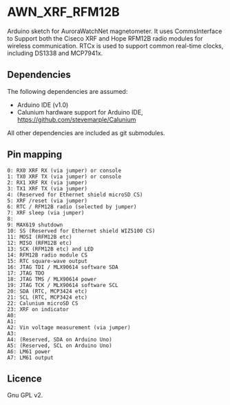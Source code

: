 # AWN_XRF_RFM12B

Arduino sketch for AuroraWatchNet magnetometer. It uses CommsInterface to Support both the Ciseco
XRF and Hope RFM12B radio modules for wireless communication. RTCx is used to support common 
real-time clocks, including DS1338 and MCP7941x.

## Dependencies

The following dependencies are assumed:
  * Arduino IDE (v1.0)
  * Calunium hardware support for Arduino IDE, https://github.com/stevemarple/Calunium

All other dependencies are included as git submodules.

## Pin mapping

    0: RX0 XRF RX (via jumper) or console
	1: TX0 XRF TX (via jumper) or console
	2: RX1 XRF RX (via jumper)
	3: TX1 XRF TX (via jumper)
	4: (Reserved for Ethernet shield microSD CS)
	5: XRF /reset (via jumper)
	6: RTC / RFM12B radio (selected by jumper)
	7: XRF sleep (via jumper)
	8: 
	9: MAX619 shutdown
	10: SS (Reserved for Ethernet shield WIZ5100 CS)
	11: MOSI (RFM12B etc)
	12: MISO (RFM12B etc)
	13: SCK (RFM12B etc) and LED
	14: RFM12B radio module CS
	15: RTC square-wave output
	16: JTAG TDI / MLX90614 software SDA
	17: JTAG TDO 
	18: JTAG TMS / MLX90614 power
	19: JTAG TCK / MLX90614 software SCL
	20: SDA (RTC, MCP3424 etc)
	21: SCL (RTC, MCP3424 etc)
	22: Calunium microSD CS
	23: XRF on indicator
	A0: 
	A1:
	A2: Vin voltage measurement (via jumper)
	A3: 
	A4: (Reserved, SDA on Arduino Uno)
	A5: (Reserved, SCL on Arduino Uno)
	A6: LM61 power
	A7: LM61 output

## Licence

Gnu GPL v2.
